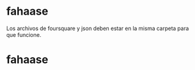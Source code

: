 # fahaase
Los archivos de foursquare y json deben estar en la misma carpeta para que funcione.
# fahaase
